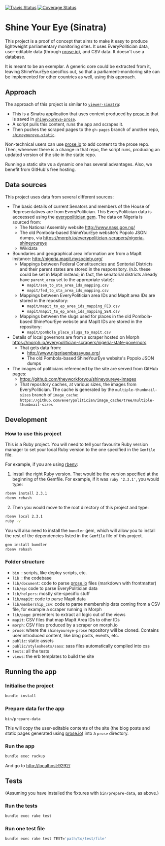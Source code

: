 [![Travis Status](https://travis-ci.org/theyworkforyou/shineyoureye-sinatra.svg?branch=master)](https://travis-ci.org/theyworkforyou/shineyoureye-sinatra.svg?branch=master)
[![Coverage Status](https://coveralls.io/repos/github/theyworkforyou/shineyoureye-sinatra/badge.svg)](https://coveralls.io/github/theyworkforyou/shineyoureye-sinatra)

# Shine Your Eye (Sinatra)

This project is a proof of concept that aims to make it easy to produce
lightweight parliamentary monitoring sites. It uses EveryPolitician data,
user-editable data (through [prose.io](http://prose.io/)), and CSV data.
It doesn't use a database.

It is meant to be an exemplar. A generic core could be extracted from it,
leaving ShineYourEye specifics out, so that a parliament-monitoring site can be
implemented for other countries as well, using this approach.

## Approach

The approach of this project is similar to
[`viewer-sinatra`](https://github.com/everypolitician/viewer-sinatra):

* This is a Sinatra application that uses content produced by
[prose.io](http://prose.io/) that is saved in
[`shineyoureye-prose`](https://github.com/theyworkforyou/shineyoureye-prose).
* A script pulls this content, runs the app and scrapes it.
* Then pushes the scraped pages to the `gh-pages` branch of another repo,
[`shineyoureye-static`](https://github.com/theyworkforyou/shineyoureye-static).

Non-technical users can use [prose.io](http://prose.io/) to add content to the
prose repo. Then, whenever there is a change in that repo, the script runs,
producing an updated version of the site in the static repo.

Running a static site vs a dynamic one has several advantages. Also, we benefit
from GitHub's free hosting.


## Data sources

This project uses data from several different sources:

* The basic details of current Senators and members of the House
  of Representatives are from EveryPolitician. This
  EveryPolitician data is acceessed using the
  [everypolitician gem](https://github.com/everypolitician/everypolitician-ruby). The
  data on Nigeria is sourced from:
    * The National Assembly website http://www.nass.gov.ng/
    * The old Pombola-based ShineYourEye website's Popolo
      JSON dumps, via
      https://morph.io/everypolitician-scrapers/nigeria-shineyoureye
    * Wikidata
* Boundaries and geographical area information are from a MapIt instance:
  http://nigeria.mapit.mysociety.org/
     * Mappings between Federal Constituencies and Sentorial
       Districts and their parent states are stored in the
       responsitory. (n.b. these could be set in MapIt instead;
       in fact, the senatorial districts already have
       `parent_area` set to the appropriate state):
         * `mapit/sen_to_sta_area_ids_mapping.csv`
         * `mapit/fed_to_sta_area_ids_mapping.csv`
     * Mappings between EveryPolitician area IDs and MapIt area
       IDs are stored in the repository:
         * `mapit/mapit_to_ep_area_ids_mapping_FED.csv`
         * `mapit/mapit_to_ep_area_ids_mapping_SEN.csv`
     * Mappings between the slugs used for places in the old
       Pombola-based ShineYourEye website and MapIt IDs are
       stored in the repository:
         * `mapit/pombola_place_slugs_to_mapit.csv`
* Details of local governors are from a scraper hosted on Morph
  https://morph.io/everypolitician-scrapers/nigeria-state-governors
     * That gets data from:
         * http://www.nigeriaembassyusa.org/
         * The old Pombola-based ShineYourEye website's Popolo
           JSON dumps
* The images of politicians referenced by the site are served
  from GitHub pages:
     * https://github.com/theyworkforyou/shineyoureye-images
     * That repository caches, at various sizes, the images from
       EveryPolitician. The cache is generated by the
       `multiple-thumbnail-sizes` branch of `image_cache`:
       `https://github.com/everypolitician/image_cache/tree/multiple-thumbnail-sizes`

## Development


### How to use this project

This is a Ruby project.
You will need to tell your favourite Ruby version manager to set your local Ruby
 version to the one specified in the `Gemfile` file.

For example, if you are using
[rbenv](https://cbednarski.com/articles/installing-ruby/):

1. Install the right Ruby version. That would be the version specified at the
beginning of the Gemfile. For example, if it was `ruby '2.3.1'`, you would type:
```bash
rbenv install 2.3.1
rbenv rehash
```
2. Then you would move to the root directory of this project and type:
```bash
rbenv local 2.3.1
ruby -v
```

You will also need to install the `bundler` gem, which will allow you to install
 the rest of the dependencies listed in the `Gemfile` file of this project.

```bash
gem install bundler
rbenv rehash
```


### Folder structure

* `bin `: scripts, like deploy scripts, etc.
* `lib `: the codebase
* `lib/document`: code to parse [prose.io](http://prose.io/) files (markdown
  with frontmatter)
* `lib/ep`: code to parse EveryPolitician data
* `lib/helpers`: mostly site-specific stuff
* `lib/mapit`: code to parse Mapit data
* `lib/membership_csv`: code to parse membership data coming from a CSV file, for example a scraper running in Morph
* `lib/page`: presenters to extract all logic out of the views
* `mapit`: CSV files that map MapIt Area IDs to other IDs
* `morph`: CSV files produced by a scraper on morph.io
* `prose`: where the `shineyoureye-prose` repository will be cloned. Contains
user introduced content, like blog posts, events, etc.
* `public`: static assets
* `public/stylesheets/sass`: sass files automatically compiled into css
* `tests`: all the tests
* `views`: the erb templates to build the site


## Running the app

### Initialise the project

```bash
bundle install
```

### Prepare data for the app

```
bin/prepare-data
```

This will copy the user-editable contents of the site (the blog posts
and static pages generated using [prose.io](http://prose.io/)) into a
`prose` directory.

### Run the app

```bash
bundle exec rackup
```

And go to <http://localhost:9292/>


## Tests

(Assuming you have installed the fixtures with `bin/prepare-data`, as above.)

### Run the tests

```bash
bundle exec rake test
```

### Run one test file

```bash
bundle exec rake test TEST='path/to/test/file'
```
